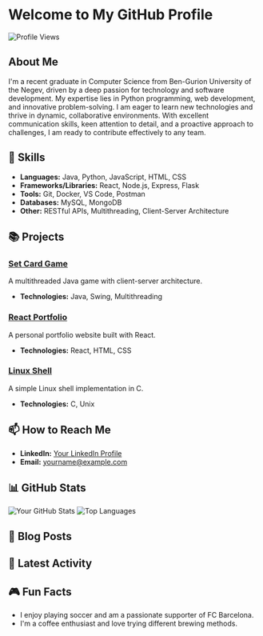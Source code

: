 # Welcome to My GitHub Profile

![Profile Views](https://komarev.com/ghpvc/?username=yourusername&style=flat-square)

## About Me
I'm a recent graduate in Computer Science from Ben-Gurion University of the Negev, driven by a deep passion for technology and software development. My expertise lies in Python programming, web development, and innovative problem-solving. I am eager to learn new technologies and thrive in dynamic, collaborative environments. With excellent communication skills, keen attention to detail, and a proactive approach to challenges, I am ready to contribute effectively to any team.

## 🔧 Skills
- **Languages:** Java, Python, JavaScript, HTML, CSS
- **Frameworks/Libraries:** React, Node.js, Express, Flask
- **Tools:** Git, Docker, VS Code, Postman
- **Databases:** MySQL, MongoDB
- **Other:** RESTful APIs, Multithreading, Client-Server Architecture

## 📚 Projects
### [Set Card Game](https://github.com/yourusername/SetCardGame)
A multithreaded Java game with client-server architecture.
- **Technologies:** Java, Swing, Multithreading

### [React Portfolio](https://github.com/yourusername/ReactPortfolio)
A personal portfolio website built with React.
- **Technologies:** React, HTML, CSS

### [Linux Shell](https://github.com/yourusername/LinuxShell)
A simple Linux shell implementation in C.
- **Technologies:** C, Unix

## 📫 How to Reach Me
- **LinkedIn:** [Your LinkedIn Profile]([https://www.linkedin.com/in/yourusername/](https://www.linkedin.com/in/gabriel-magidov-a23019255/))
- **Email:** [yourname@example.com](mailto:gabrielmag1999@gmail.com)

## 📊 GitHub Stats
![Your GitHub Stats](https://github-readme-stats.vercel.app/api?username=yourusername&show_icons=true&theme=radical)
![Top Languages](https://github-readme-stats.vercel.app/api/top-langs/?username=yourusername&layout=compact&theme=radical)

## 📝 Blog Posts
<!-- BLOG-POST-LIST:START -->
<!-- BLOG-POST-LIST:END -->

## 📅 Latest Activity
<!--START_SECTION:activity-->
<!--END_SECTION:activity-->

## 🎮 Fun Facts
- I enjoy playing soccer and am a passionate supporter of FC Barcelona.
- I'm a coffee enthusiast and love trying different brewing methods.
